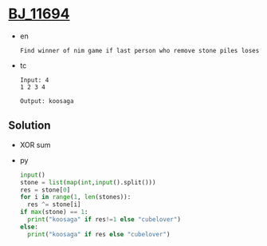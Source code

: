 # [BJ_11694](https://acmicpc.net/problem/11694)

* en

  ```en
  Find winner of nim game if last person who remove stone piles loses
  ```

* tc

  ```tc
  Input: 4
  1 2 3 4

  Output: koosaga
  ```

## Solution

* XOR sum

* py

  ```py
  input()
  stone = list(map(int,input().split()))
  res = stone[0]
  for i in range(1, len(stones)):
    res ^= stone[i]
  if max(stone) == 1:
    print("koosaga" if res!=1 else "cubelover")
  else:
    print("koosaga" if res else "cubelover")
  ```
